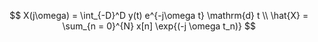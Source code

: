 $$
X(j\omega) = \int_{-D}^D y(t) e^{-j\omega t} \mathrm{d} t \\
\hat{X} = \sum_{n = 0}^{N} x[n] \exp{(-j \omega t_n)}
$$
